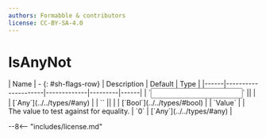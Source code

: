 ```yaml
---
authors: Formabble & contributors
license: CC-BY-SA-4.0
---
```



# IsAnyNot

<div class="sh-parameters" markdown="1">
| Name | - {: #sh-flags-row} | Description | Default | Type |
|------|---------------------|-------------|---------|------|
| `<input>` || | | [`Any`](../../types/#any) |
| `<output>` || | | [`Bool`](../../types/#bool) |
| `Value` |  | The value to test against for equality. | `0` | [`Any`](../../types/#any) |

</div>



--8<-- "includes/license.md"

